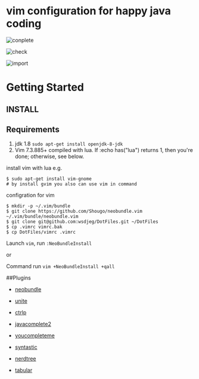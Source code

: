 # vim configuration for happy java coding

![conplete](https://github.com/wsdjeg/DotFiles/blob/master/pic/complete.png)

![check](https://github.com/wsdjeg/DotFiles/blob/master/pic/check.png)

![import](https://github.com/wsdjeg/DotFiles/blob/master/pic/import.png)

# Getting Started

## INSTALL

## Requirements

1. jdk 1.8  `sudo apt-get install openjdk-8-jdk`
2. Vim 7.3.885+ compiled with lua. If :echo has("lua") returns 1, then you're done; otherwise, see below.

install vim with lua e.g.
```shell
$ sudo apt-get install vim-gnome
# by install gvim you also can use vim in command
```

configration for vim

```shell
$ mkdir -p ~/.vim/bundle
$ git clone https://github.com/Shougo/neobundle.vim ~/.vim/bundle/neobundle.vim
$ git clone git@github.com:wsdjeg/DotFiles.git ~/DotFiles
$ cp .vimrc vimrc.bak
$ cp DotFiles/vimrc .vimrc
```
Launch `vim`, run `:NeoBundleInstall`

or

Command run `vim +NeoBundleInstall +qall`

##Plugins

* [neobundle](https://github.com/Shougo/neobundle.vim)

* [unite](https://github.com/Shougo/unite.vim)

* [ctrlp](https://github.com/ctrlpvim/ctrlp.vim)

* [javacomplete2](https://github.com/artur-shaik/vim-javacomplete2)

* [youcompleteme](https://github.com/Valloric/YouCompleteMe)

* [syntastic](https://github.com/scrooloose/syntastic)

* [nerdtree](https://github.com/scrooloose/nerdtree)

* [tabular](https://github.com/godlygeek/tabular)
